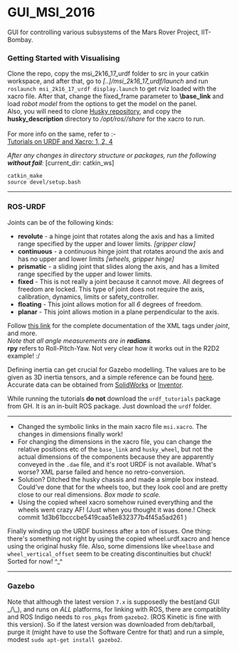 # GUI_MSI_2016
GUI for controlling various subsystems of the Mars Rover Project, IIT-Bombay.

### Getting Started with Visualising
Clone the repo, copy the msi_2k16_17_urdf folder to src in your catkin workspace, and after that, go to *[..]/msi_2k16_17_urdf/launch* and run `roslaunch msi_2k16_17_urdf display.launch` to get rviz loaded with the xacro file. After that, change the fixed_frame parameter to **\base_link** and load *robot model* from the options to get the model on the panel. </br>
Also, you will need to clone [Husky repository](https://github.com/husky/husky), and copy the **husky_description** directory to */opt/ros/<version>/share* for the xacro to run. </br>
</br>
For more info on the same, refer to :- </br>
[Tutorials on URDF and Xacro: 1, 2, 4](http://wiki.ros.org/urdf/Tutorials) </br>

_After any changes in directory structure or packages, run the following **without fail**:_  [current_dir: catkin_ws]
```(bash)
catkin_make
source devel/setup.bash
```

---
### ROS-URDF
Joints can be of the following kinds:
* __revolute__ - a hinge joint that rotates along the axis and has a limited range specified by the upper and lower limits. _[gripper claw]_
* __continuous__ - a continuous hinge joint that rotates around the axis and has no upper and lower limits _[wheels, gripper hinge]_
* __prismatic__ - a sliding joint that slides along the axis, and has a limited range specified by the upper and lower limits.
* __fixed__ - This is not really a joint because it cannot move. All degrees of freedom are locked. This type of joint does not require the axis, calibration, dynamics, limits or safety_controller.
* __floating__ - This joint allows motion for all _6_ degrees of freedom.
* __planar__ - This joint allows motion in a plane perpendicular to the axis.

Follow [this link](http://wiki.ros.org/urdf/XML/joint) for the complete documentation of the XML tags under _joint_, and more.  
_Note that all angle measurements are in **radians**._  
**rpy** refers to Roll-Pitch-Yaw. Not very clear how it works out in the R2D2 example! :/


Defining inertia can get crucial for Gazebo modelling. The values are to be given as 3D inertia tensors, and a simple reference can be found [here](https://en.wikipedia.org/wiki/List_of_moments_of_inertia). Accurate data can be obtained from [SolidWorks](https://forum.solidworks.com/thread/59325) or [Inventor](http://forums.autodesk.com/t5/inventor-forum/calculate-moment-of-inertia/td-p/3027000).

While running the tutorials **do not** download the `urdf_tutorials` package from GH. It is an in-built ROS package. Just download the `urdf` folder.

---
* Changed the symbolic links in the main xacro file `msi.xacro`. The changes in dimensions finally work!  
* For changing the dimensions in the xacro file, you can change the relative positions etc of the `base_link` and `husky_wheel`, but not the actual dimensions of the components because they are apparently conveyed in the `.dae` file, and it's root URDF is not available. What's worse? XML parse failed and hence no retro-conversion.
* Solution? Ditched the husky chassis and made a simple box instead. Could've done that for the wheels too, but they look cool and are pretty close to our real dimensions. _Box made to scale._
* Using the copied wheel xacro somehow ruined everything and the wheels went crazy AF! (Just when you thought it was done.! Check commit 1d3b61bcccbe5419caa51e832377b4f45a5ad261 )  

Finally winding up the URDF business after a ton of issues. One thing: there's something not right by using the copied wheel.urdf.xacro and hence using the original husky file. Also, some dimensions like `wheelbase` and `wheel_vertical_offset` seem to be creating discontinuities but chuck! Sorted for now! ^\_^

---  

### Gazebo
Note that although the latest version `7.x` is supposedly the best(and GUI \_/\\\_), and runs on _ALL_ platforms, for linking with ROS, there are compatiblity and ROS Indigo needs to `ros_pkgs` from `gazebo2`. (ROS Kinetic is fine with this version). So if the latest version was downloaded from deb/tarball, purge it (might have to use the Software Centre for that) and run a simple, modest `sudo apt-get install gazebo2`.
